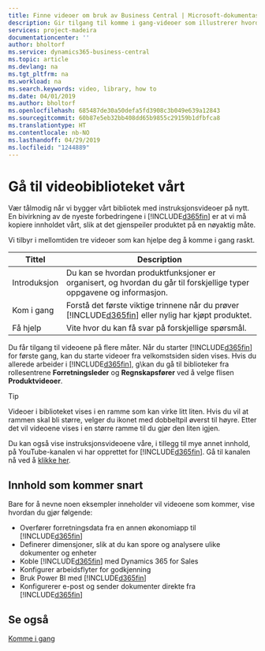 ```yaml
---
title: Finne videoer om bruk av Business Central | Microsoft-dokumentasjon
description: Gir tilgang til komme i gang-videoer som illustrerer hvordan du kan utføre vanlige oppgaver.
services: project-madeira
documentationcenter: ''
author: bholtorf
ms.service: dynamics365-business-central
ms.topic: article
ms.devlang: na
ms.tgt_pltfrm: na
ms.workload: na
ms.search.keywords: video, library, how to
ms.date: 04/01/2019
ms.author: bholtorf
ms.openlocfilehash: 685487de30a50defa5fd3908c3b049e639a12843
ms.sourcegitcommit: 60b87e5eb32bb408dd65b9855c29159b1dfbfca8
ms.translationtype: HT
ms.contentlocale: nb-NO
ms.lasthandoff: 04/29/2019
ms.locfileid: "1244889"
---
```

# <a name="visit-our-video-library"></a>Gå til videobiblioteket vårt
Vær tålmodig når vi bygger vårt bibliotek med instruksjonsvideoer på nytt. En bivirkning av de nyeste forbedringene i [!INCLUDE[d365fin](includes/d365fin_md.md)] er at vi må kopiere innholdet vårt, slik at det gjenspeiler produktet på en nøyaktig måte.

Vi tilbyr i mellomtiden tre videoer som kan hjelpe deg å komme i gang raskt.

|Tittel|Description|
|----|----|
|Introduksjon|Du kan se hvordan produktfunksjoner er organisert, og hvordan du går til forskjellige typer oppgavene og informasjon.|
|Kom i gang|Forstå det første viktige trinnene når du prøver [!INCLUDE[d365fin](includes/d365fin_md.md)] eller nylig har kjøpt produktet. |
|Få hjelp|Vite hvor du kan få svar på forskjellige spørsmål.|

Du får tilgang til videoene på flere måter. Når du starter [!INCLUDE[d365fin](includes/d365fin_md.md)] for første gang, kan du starte videoer fra velkomstsiden siden vises. Hvis du allerede arbeider i [!INCLUDE[d365fin](includes/d365fin_md.md)], g\kan du gå til biblioteker fra rollesentrene **Forretningsleder** og **Regnskapsfører** ved å velge flisen **Produktvideoer**.

> [!Tip]  
> Videoer i biblioteket vises i en ramme som kan virke litt liten. Hvis du vil at rammen skal bli større, velger du ikonet med dobbeltpil øverst til høyre. Etter det vil videoene vises i en større ramme til du gjør den liten igjen.

Du kan også vise instruksjonsvideoene våre, i tillegg til mye annet innhold, på YouTube-kanalen vi har opprettet for [!INCLUDE[d365fin](includes/d365fin_md.md)]. Gå til kanalen nå ved å [klikke her](https://go.microsoft.com/fwlink/?linkid=851533).

## <a name="content-that-is-coming-soon"></a>Innhold som kommer snart
Bare for å nevne noen eksempler inneholder vil videoene som kommer, vise hvordan du gjør følgende:  

* Overfører forretningsdata fra en annen økonomiapp til [!INCLUDE[d365fin](includes/d365fin_md.md)]  
* Definerer dimensjoner, slik at du kan spore og analysere ulike dokumenter og enheter
* Koble [!INCLUDE[d365fin](includes/d365fin_md.md)] med Dynamics 365 for Sales
* Konfigurer arbeidsflyter for godkjenning  
* Bruk Power BI med [!INCLUDE[d365fin](includes/d365fin_md.md)]  
* Konfigurerer e-post og sender dokumenter direkte fra [!INCLUDE[d365fin](includes/d365fin_md.md)]  

## <a name="see-also"></a>Se også
[Komme i gang](product-get-started.md)

